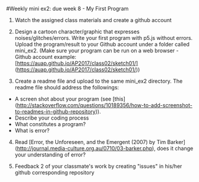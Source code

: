 #Weekly mini ex2: due week 8 - My First Program

1) Watch the assigned class materials and create a github account

2) Design a cartoon character/graphic that expresses noises/glitches/errors. Write your first program with p5.js without errors. Upload the program/result to your Github account under a folder called mini_ex2. (Make sure your program can be run on a web browser - Github account example: [https://auap.github.io/AP2017/class02/sketch01/] (https://auap.github.io/AP2017/class02/sketch01/))

3) Create a readme file and upload to the same mini_ex2 directory. The readme file should address the followings:
  
  - A screen shot about your program (see [this] (http://stackoverflow.com/questions/10189356/how-to-add-screenshot-to-readmes-in-github-repository)).
  - Describe your coding process 
  - What constitutes a program?
  - What is error?
  
4) Read [Error, the Unforeseen, and the Emergent (2007) by Tim Barker] (http://journal.media-culture.org.au/0710/03-barker.php), does it change your understanding of error? 

5) Feedback 2 of your classmate's work by creating "issues" in his/her github corresponding repository 
